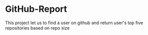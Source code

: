 # GitHub-Report
This project let us to find a user on github and return user's top five repositories based on repo size
